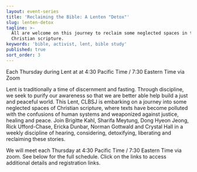 ```yaml
---
layout: event-series
title: 'Reclaiming the Bible: A Lenten "Detox"'
slug: lenten-detox
tagline: >-
  All are welcome on this journey to reclaim some neglected spaces in the
  Christian scripture.
keywords: 'bible, activist, lent, bible study'
published: true
sort_order: 3
---
```

Each Thursday during Lent at at 4:30 Pacific Time / 7:30 Eastern Time via Zoom

Lent is traditionally a time of discernment and fasting. Through
discipline, we seek to purify our awareness so that we are better able
help build a just and peaceful world. This Lent, CLBSJ is embarking on a
journey into some neglected spaces of Christian scripture, where texts have
become polluted with the confusions of human systems and weaponized
against justice, healing and peace. Join Brigitte Kahl, Sharifa Meytung,
Dong Hyeon Jeong, Rick Ufford-Chase, Ericka Dunbar, Norman Gottwald and
Crystal Hall in a weekly discipline of hearing, considering,
detoxifying, liberating and reclaiming these stories.

We will meet each Thursday at 4:30 Pacific Time / 7:30 Eastern Time via zoom. See below for the
full schedule. Click on the links to access additional details and registration
links.
